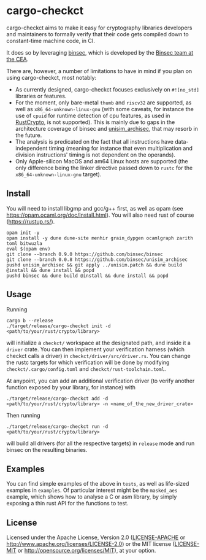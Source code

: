 # cargo-checkct

cargo-checkct aims to make it easy for cryptography libraries developers and maintainers to formally verify that their code gets compiled down to constant-time machine code, in CI.

It does so by leveraging [binsec](https://github.com/binsec/binsec), which is developed by the [Binsec team at the CEA](https://binsec.github.io/).

There are, however, a number of limitations to have in mind if you plan on using cargo-checkct, most notably:

- As currently designed, cargo-checkct focuses exclusively on `#![no_std]` libraries or features.
- For the moment, only bare-metal `thumb` and `riscv32` are supported, as well as `x86_64-unknown-linux-gnu` (with some caveats, for instance the use of `cpuid` for runtime detection of cpu features, as used in [RustCrypto](https://github.com/RustCrypto/utils/tree/master/cpufeatures), is not supported). This is mainly due to gaps in the architecture coverage of binsec and [unisim_archisec](https://github.com/binsec/unisim_archisec), that may resorb in the future.
- The analysis is predicated on the fact that all instructions have data-independent timing (meaning for instance that even multiplication and division instructions' timing is not dependent on the operands).
- Only Apple-silicon MacOS and am64 Linux hosts are supported (the only difference being the linker directive passed down to `rustc` for the `x86_64-unknown-linux-gnu` target).

## Install

You will need to install libgmp and gcc/g++ first, as well as opam (see <https://opam.ocaml.org/doc/Install.html>).
You will also need rust of course (<https://rustup.rs/>).

```console
opam init -y
opam install -y dune dune-site menhir grain_dypgen ocamlgraph zarith toml bitwuzla
eval $(opam env)
git clone --branch 0.9.0 https://github.com/binsec/binsec
git clone --branch 0.0.8 https://github.com/binsec/unisim_archisec
pushd unisim_archisec && git apply ../unisim.patch && dune build @install && dune install && popd
pushd binsec && dune build @install && dune install && popd
```

## Usage

Running

```console
cargo b --release
./target/release/cargo-checkct init -d <path/to/your/rust/crypto/library>
```

will initialize a `checkct/` workspace at the designated path, and inside it a `driver` crate.
You can then implement your verification harness (which checkct calls a driver) in `checkct/driver/src/driver.rs`.
You can change the rustc targets for which verification will be done by modifying `checkct/.cargo/config.toml` and `checkct/rust-toolchain.toml`.

At anypoint, you can add an additional verification driver (to verify another function exposed by your library, for instance) with

```console
./target/release/cargo-checkct add -d <path/to/your/rust/crypto/library> -n <name_of_the_new_driver_crate>
```

Then running

```console
./target/release/cargo-checkct run -d <path/to/your/rust/crypto/library>
```

will build all drivers (for all the respective targets) in `release` mode and run binsec on the resulting binaries.

## Examples

You can find simple examples of the above in `tests`, as well as life-sized examples in `examples`. Of particular interest might be the `masked_aes` example, which shows how to analyse a C or asm library, by simply exposing a thin rust API for the functions to test.

## License

Licensed under the Apache License, Version 2.0 ([LICENSE-APACHE](LICENSE-APACHE) or <http://www.apache.org/licenses/LICENSE-2.0>) or the MIT license ([LICENSE-MIT](LICENSE-MIT) or <http://opensource.org/licenses/MIT>), at your option.
